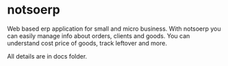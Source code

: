 # notsoerp

Web based erp application for small and micro business.
With notsoerp you can easily manage info about orders, clients and goods.
You can understand cost price of goods, track leftover and more.

All details are in docs folder.
